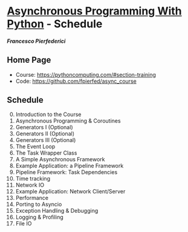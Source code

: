 # [Asynchronous Programming With Python](https://pythoncomputing.com/#section-training) - Schedule
#### _Francesco Pierfederici_


## Home Page
 * Course: https://pythoncomputing.com/#section-training
 * Code: https://github.com/fpierfed/async_course


## Schedule
 0. Introduction to the Course
 1. Asynchronous Programming & Coroutines
 2. Generators I (Optional)
 3. Generators II (Optional)
 4. Generators III (Optional)
 5. The Event Loop
 6. The Task Wrapper Class
 7. A Simple Asynchronous Framework
 8. Example Application: a Pipeline Framework
 9. Pipeline Framework: Task Dependencies
 10. Time tracking
 11. Network IO
 12. Example Application: Network Client/Server
 13. Performance
 14. Porting to Asyncio
 15. Exception Handling & Debugging
 16. Logging & Profiling
 17. File IO
